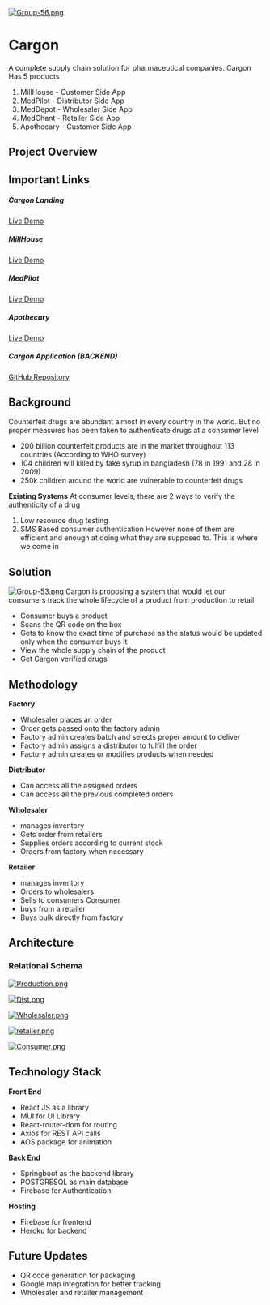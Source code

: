 [![Group-56.png](https://i.postimg.cc/NMWSJ0tc/Group-56.png)](https://postimg.cc/VrWK5m5G)
# Cargon
A complete supply chain solution for pharmaceutical companies. Cargon Has 5 products 
1. MillHouse - Customer Side App
2. MedPilot - Distributor Side App
3. MedDepot - Wholesaler Side App
4. MedChant - Retailer Side App
5. Apothecary - Customer Side App
## Project Overview

## Important Links
##### Cargon Landing
[Live Demo](https://cargonbd.web.app/)
##### MillHouse
[Live Demo](https://cargonproduction.web.app/)
##### MedPilot
[Live Demo](https://cargon-medpilot.web.app/)
##### Apothecary
[Live Demo](https://cargon-apothecary.firebaseapp.com/)
##### Cargon Application (BACKEND)
[GitHub Repository](https://github.com/SalmanSayeed79/CARGON)


## Background
Counterfeit drugs are abundant almost in every country in the world. But no proper measures has been taken to authenticate drugs at a consumer level

- 200 billion counterfeit products are in the market throughout 113 countries (According to WHO survey)
- 104 children will killed by fake syrup in bangladesh (78 in 1991 and 28 in 2009)
- 250k children around the world are vulnerable to counterfeit drugs

**Existing Systems**
At consumer levels, there are 2 ways to verify the authenticity of a drug
1. Low resource drug testing
2. SMS Based consumer authentication
However none of them are efficient and enough at doing what they are supposed to. This is where we come in

## Solution
[![Group-53.png](https://i.postimg.cc/90WhcM4j/Group-53.png)](https://postimg.cc/YGyV3tfX)
Cargon is proposing a system that would let our consumers track the whole lifecycle of a product from production to retail

- Consumer buys a product
- Scans the QR code on the box
- Gets to know the exact time of purchase as the status would be updated only when the consumer buys it
- View the whole supply chain of the product
- Get Cargon verified drugs



## Methodology
**Factory**
- Wholesaler places an order
- Order gets passed onto the factory admin
- Factory admin creates batch and selects proper amount to deliver 
- Factory admin assigns a distributor to fulfill the order
- Factory admin creates or modifies products when needed

**Distributor**
- Can access all the assigned orders
- Can access all the previous completed orders

**Wholesaler**
- manages inventory
- Gets order from retailers
- Supplies orders according to current stock
- Orders from factory when necessary

**Retailer**
- manages inventory
- Orders to wholesalers
- Sells to consumers
Consumer
- buys from a retailer
- Buys bulk directly from factory
## Architecture
### Relational Schema
[![Production.png](https://i.postimg.cc/d10ZQ15q/Production.png)](https://postimg.cc/t1L42X0f)

[![Dist.png](https://i.postimg.cc/44qHZXVg/Dist.png)](https://postimg.cc/MX0pm29P)

[![Wholesaler.png](https://i.postimg.cc/fyt3XP4p/Wholesaler.png)](https://postimg.cc/p5vXMqLJ)

[![retailer.png](https://i.postimg.cc/0jTzCCPQ/retailer.png)](https://postimg.cc/wRkxqLt8)

[![Consumer.png](https://i.postimg.cc/Bv41yNDP/Consumer.png)](https://postimg.cc/qNDR6s1p)
## Technology Stack

**Front End**

- React JS as a library
- MUI for UI Library
- React-router-dom for routing
- Axios for REST API calls
- AOS package for animation

**Back End**
- Springboot as the backend library
- POSTGRESQL as main database
- Firebase for Authentication

**Hosting**
- Firebase for frontend
- Heroku for backend



## Future Updates
- QR code generation for packaging
- Google map integration for better tracking
- Wholesaler and retailer management
